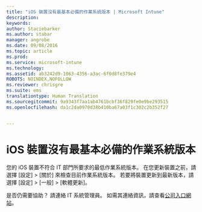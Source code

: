 ```yaml
---
title: "iOS 裝置沒有最基本必備的作業系統版本 | Microsoft Intune"
description: 
keywords: 
author: Staciebarker
ms.author: stabar
manager: angrobe
ms.date: 09/08/2016
ms.topic: article
ms.prod: 
ms.service: microsoft-intune
ms.technology: 
ms.assetid: ab3242d9-1063-4356-a3ac-6f0d8fe379e4
ROBOTS: NOINDEX,NOFOLLOW
ms.reviewer: chrisgre
ms.suite: ems
translationtype: Human Translation
ms.sourcegitcommit: 9a9343f7aa1ab4761bcbf36f829fe0e9be293515
ms.openlocfilehash: da1c2da0970d38b410ba67a03f1c302c2b352f27


---
```



# iOS 裝置沒有最基本必備的作業系統版本

您的 iOS 裝置不符合 IT 部門所要求的最低作業系統版本。 在您更新裝置之前，請選擇 [設定] &gt; [關於] 來檢查目前作業系統版本。 若要將裝置更新到最新版本，請選擇 [設定] &gt; [一般] &gt; [軟體更新]。

是否仍需要協助？ 請連絡 IT 系統管理員。 如需其連絡資訊，請查看[公司入口網站](http://portal.manage.microsoft.com)。



<!--HONumber=Oct16_HO2-->


